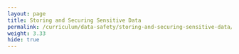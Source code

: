 ```yaml
---
layout: page
title: Storing and Securing Sensitive Data
permalink: /curriculum/data-safety/storing-and-securing-sensitive-data/
weight: 3.33
hide: true
---
```

